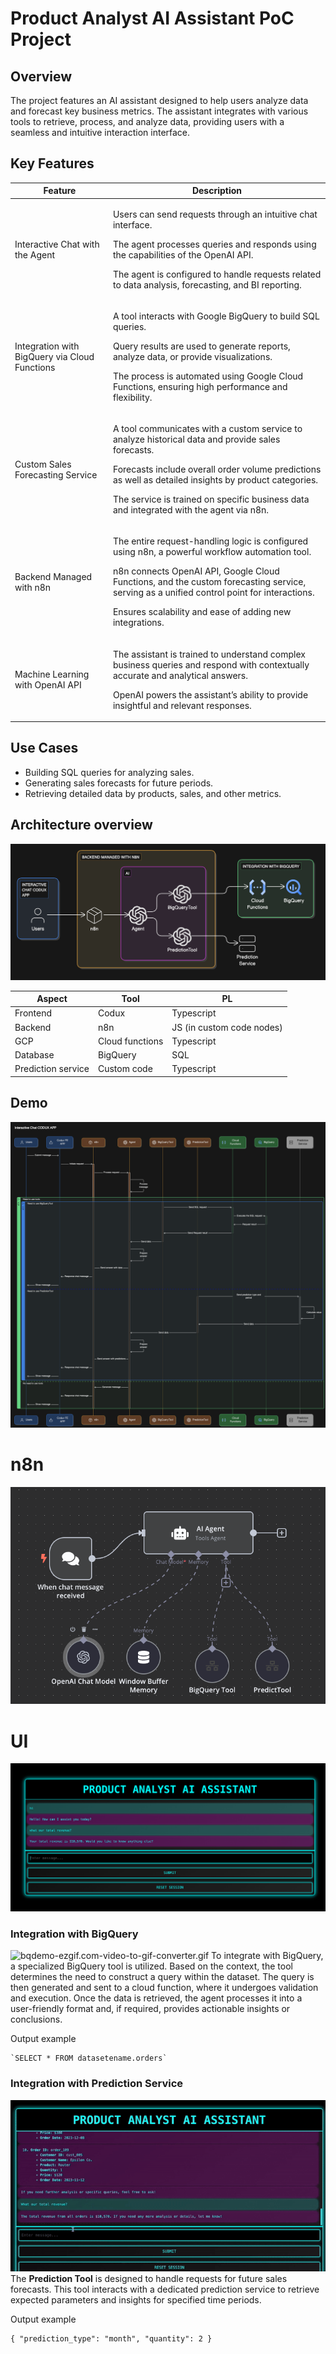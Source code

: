 # Product Analyst AI Assistant PoC Project

## Overview
The project features an AI assistant designed to help users analyze data and forecast key business metrics. The assistant integrates with various tools to retrieve, process, and analyze data, providing users with a seamless and intuitive interaction interface.

## Key Features
| Feature | Description |
| ----- | ----- |
| Interactive Chat with the Agent | <p>Users can send requests through an intuitive chat interface.</p><p>The agent processes queries and responds using the capabilities of the OpenAI API.</p><p>The agent is configured to handle requests related to data analysis, forecasting, and BI reporting.</p> |
| Integration with BigQuery via Cloud Functions | <p>A tool interacts with Google BigQuery to build SQL queries.</p><p>Query results are used to generate reports, analyze data, or provide visualizations.</p><p>The process is automated using Google Cloud Functions, ensuring high performance and flexibility.</p> |
| Custom Sales Forecasting Service | <p>A tool communicates with a custom service to analyze historical data and provide sales forecasts.</p><p>Forecasts include overall order volume predictions as well as detailed insights by product categories.</p><p>The service is trained on specific business data and integrated with the agent via n8n.</p> |
| Backend Managed with n8n | <p>The entire request-handling logic is configured using n8n, a powerful workflow automation tool.</p><p>n8n connects OpenAI API, Google Cloud Functions, and the custom forecasting service, serving as a unified control point for interactions.</p><p>Ensures scalability and ease of adding new integrations.</p> |
| Machine Learning with OpenAI API | <p>The assistant is trained to understand complex business queries and respond with contextually accurate and analytical answers.</p><p>OpenAI powers the assistant’s ability to provide insightful and relevant responses.</p> |
## Use Cases
- Building SQL queries for analyzing sales.
- Generating sales forecasts for future periods.
- Retrieving detailed data by products,  sales, and other metrics.
## Architecture overview

![arch.png](readme_assets/arch.png)

| **Aspect** | Tool | PL |
| ----- | ----- | ----- |
| Frontend | Codux | Typescript |
| Backend | n8n | JS (in custom code nodes)  |
| GCP | Cloud functions | Typescript |
| Database | BigQuery | SQL |
| Prediction service | Custom code | Typescript |
## Demo

![seq.png](readme_assets/seq.png)
# n8n
![n8n.png](readme_assets/n8n.png)

# UI
![ui.png](readme_assets/ui.png)

### Integration with BigQuery
![bqdemo-ezgif.com-video-to-gif-converter.gif](readme_assets/bqdemo-ezgif.com-video-to-gif-converter.gif)
To integrate with BigQuery, a specialized BigQuery tool is utilized. Based on the context, the tool determines the need to construct a query within the dataset. The query is then generated and sent to a cloud function, where it undergoes validation and execution. Once the data is retrieved, the agent processes it into a user-friendly format and, if required, provides actionable insights or conclusions.

Output example

```
`﻿SELECT * FROM datasetename.orders`
```
### Integration with Prediction Service
![predictdemo-ezgif.com-video-to-gif-converter.gif](readme_assets/predictdemo-ezgif.com-video-to-gif-converter.gif)
The **Prediction Tool** is designed to handle requests for future sales forecasts. This tool interacts with a dedicated prediction service to retrieve expected parameters and insights for specified time periods.

Output example

```
{ "prediction_type": "month", "quantity": 2 }
```


